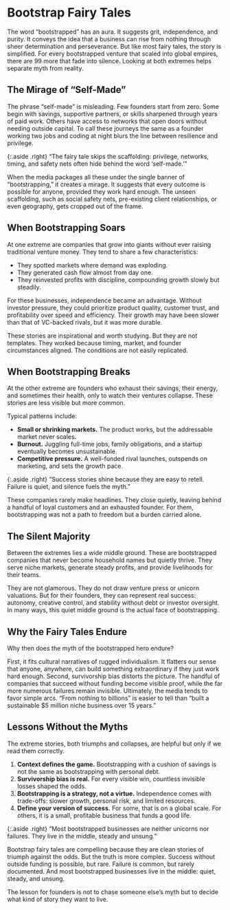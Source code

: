 # Bootstrap Fairy Tales

The word “bootstrapped” has an aura. It suggests grit, independence, and purity. It conveys the idea that a business can rise from nothing through sheer determination and perseverance. But like most fairy tales, the story is simplified. For every bootstrapped venture that scaled into global empires, there are 99 more that fade into silence. Looking at both extremes helps separate myth from reality.  

## The Mirage of “Self-Made”

The phrase “self-made” is misleading. Few founders start from zero. Some begin with savings, supportive partners, or skills sharpened through years of paid work. Others have access to networks that open doors without needing outside capital. To call these journeys the same as a founder working two jobs and coding at night blurs the line between resilience and privilege.  

{:.aside .right}
“The fairy tale skips the scaffolding: privilege, networks, timing, and safety nets often hide behind the word ‘self-made.’”  

When the media packages all these under the single banner of “bootstrapping,” it creates a mirage. It suggests that every outcome is possible for anyone, provided they work hard enough. The unseen scaffolding, such as social safety nets, pre-existing client relationships, or even geography, gets cropped out of the frame.  

## When Bootstrapping Soars

At one extreme are companies that grow into giants without ever raising traditional venture money. They tend to share a few characteristics:  

- They spotted markets where demand was exploding.  
- They generated cash flow almost from day one.  
- They reinvested profits with discipline, compounding growth slowly but steadily.  

For these businesses, independence became an advantage. Without investor pressure, they could prioritize product quality, customer trust, and profitability over speed and efficiency. Their growth may have been slower than that of VC-backed rivals, but it was more durable.  

These stories are inspirational and worth studying. But they are not templates. They worked because timing, market, and founder circumstances aligned. The conditions are not easily replicated.  

## When Bootstrapping Breaks

At the other extreme are founders who exhaust their savings, their energy, and sometimes their health, only to watch their ventures collapse. These stories are less visible but more common.  

Typical patterns include:  

- **Small or shrinking markets.** The product works, but the addressable market never scales.  
- **Burnout.** Juggling full-time jobs, family obligations, and a startup eventually becomes unsustainable.  
- **Competitive pressure.** A well-funded rival launches, outspends on marketing, and sets the growth pace.  

{:.aside .right}
“Success stories shine because they are easy to retell. Failure is quiet, and silence fuels the myth.”  

These companies rarely make headlines. They close quietly, leaving behind a handful of loyal customers and an exhausted founder. For them, bootstrapping was not a path to freedom but a burden carried alone.  

## The Silent Majority

Between the extremes lies a wide middle ground. These are bootstrapped companies that never become household names but quietly thrive. They serve niche markets, generate steady profits, and provide livelihoods for their teams.  

They are not glamorous. They do not draw venture press or unicorn valuations. But for their founders, they can represent real success: autonomy, creative control, and stability without debt or investor oversight. In many ways, this quiet middle ground is the actual face of bootstrapping.  

## Why the Fairy Tales Endure

Why then does the myth of the bootstrapped hero endure?  

First, it fits cultural narratives of rugged individualism. It flatters our sense that anyone, anywhere, can build something extraordinary if they just work hard enough. Second, survivorship bias distorts the picture. The handful of companies that succeed without funding become visible proof, while the far more numerous failures remain invisible. Ultimately, the media tends to favor simple arcs. “From nothing to billions” is easier to tell than “built a sustainable $5 million niche business over 15 years.”  

## Lessons Without the Myths

The extreme stories, both triumphs and collapses, are helpful but only if we read them correctly.  

1. **Context defines the game.** Bootstrapping with a cushion of savings is not the same as bootstrapping with personal debt.  
2. **Survivorship bias is real.** For every visible win, countless invisible losses shaped the odds.  
3. **Bootstrapping is a strategy, not a virtue.** Independence comes with trade-offs: slower growth, personal risk, and limited resources.  
4. **Define your version of success.** For some, that is on a global scale. For others, it is a small, profitable business that funds a good life.  

{:.aside .right}
“Most bootstrapped businesses are neither unicorns nor failures. They live in the middle, steady and unsung.”  

Bootstrap fairy tales are compelling because they are clean stories of triumph against the odds. But the truth is more complex. Success without outside funding is possible, but rare. Failure is common, but rarely documented. And most bootstrapped businesses live in the middle: quiet, steady, and unsung.  

The lesson for founders is not to chase someone else’s myth but to decide what kind of story they want to live. 